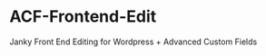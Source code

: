 ACF-Frontend-Edit
=================

Janky Front End Editing for Wordpress + Advanced Custom Fields
